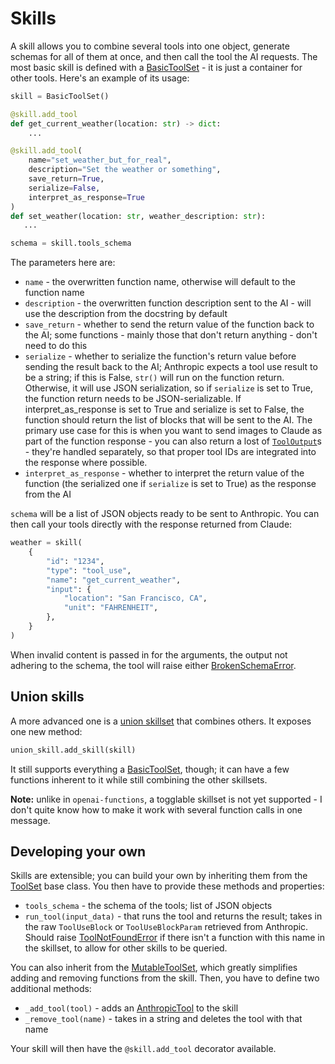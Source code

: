 # Skills

A skill allows you to combine several tools into one object, generate schemas for all of them at once, and then call the tool the AI requests. The most basic skill is defined with a [BasicToolSet](anthropic_tools.BasicToolSet) - it is just a container for other tools. Here's an example of its usage:

```python
skill = BasicToolSet()

@skill.add_tool
def get_current_weather(location: str) -> dict:
    ...

@skill.add_tool(
    name="set_weather_but_for_real",
    description="Set the weather or something",
    save_return=True,
    serialize=False,
    interpret_as_response=True
)
def set_weather(location: str, weather_description: str):
   ...

schema = skill.tools_schema
```

The parameters here are:

- `name` - the overwritten function name, otherwise will default to the function name
- `description` - the overwritten function description sent to the AI - will use the description from the docstring by default
- `save_return` - whether to send the return value of the function back to the AI; some functions - mainly those that don't return anything - don't need to do this
- `serialize` - whether to serialize the function's return value before sending the result back to the AI; Anthropic expects a tool use result to be a string; if this is False, `str()` will run on the function return. Otherwise, it will use JSON serialization, so if `serialize` is set to True, the function return needs to be JSON-serializable. If interpret_as_response is set to True and serialize is set to False, the function should return the list of blocks that will be sent to the AI. The primary use case for this is when you want to send images to Claude as part of the function response - you can also return a lost of [`ToolOutput`](anthropic_tools.ToolOutput)s - they're handled separately, so that proper tool IDs are integrated into the response where possible.
- `interpret_as_response` - whether to interpret the return value of the function (the serialized one if `serialize` is set to True) as the response from the AI

`schema` will be a list of JSON objects ready to be sent to Anthropic. You can then call your tools directly with the response returned from Claude:

```python
weather = skill(
    {
        "id": "1234",
        "type": "tool_use",
        "name": "get_current_weather",
        "input": {
            "location": "San Francisco, CA",
            "unit": "FAHRENHEIT",
        },
    }
)
```

When invalid content is passed in for the arguments, the output not adhering to the schema, the tool will raise either [BrokenSchemaError](anthropic_tools.BrokenSchemaError).

## Union skills

A more advanced one is a [union skillset](anthropic_tools.UnionSkillSet) that combines others. It exposes one new method:

```python
union_skill.add_skill(skill)
```

It still supports everything a [BasicToolSet](anthropic_tools.BasicToolSet), though; it can have a few functions inherent to it while still combining the other skillsets.

**Note:** unlike in `openai-functions`, a togglable skillset is not yet supported - I don't quite know how to make it work with several function calls in one message.

## Developing your own

Skills are extensible; you can build your own by inheriting them from the [ToolSet](anthropic_tools.ToolSet) base class. You then have to provide these methods and properties:

- `tools_schema` - the schema of the tools; list of JSON objects
- `run_tool(input_data)` - that runs the tool and returns the result; takes in the raw `ToolUseBlock` or `ToolUseBlockParam` retrieved from Anthropic. Should raise [ToolNotFoundError](anthropic_tools.ToolNotFoundError) if there isn't a function with this name in the skillset, to allow for other skills to be queried.

You can also inherit from the [MutableToolSet](anthropic_tools.MutableToolSet), which greatly simplifies adding and removing functions from the skill. Then, you have to define two additional methods:

- `_add_tool(tool)` - adds an [AnthropicTool](anthropic_tools.AnthropicTool) to the skill
- `_remove_tool(name)` - takes in a string and deletes the tool with that name

Your skill will then have the `@skill.add_tool` decorator available.
